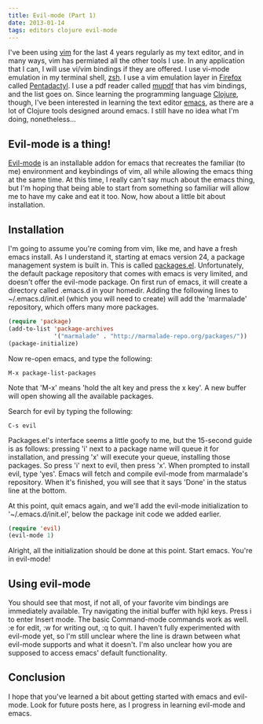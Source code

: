 ```yaml
---
title: Evil-mode (Part 1)
date: 2013-01-14
tags: editors clojure evil-mode
---
```


I've been using [vim](http://www.vim.org/) for the last 4 years regularly as my text editor, and in many ways, vim has permiated all the other tools I use. In any application that I can, I will use vi/vim bindings if they are offered. I use vi-mode emulation in my terminal shell, [zsh](http://www.zsh.org/). I use a vim emulation layer in [Firefox](http://getfirefox.com/) called [Pentadactyl](http://5digits.org/pentadactyl/). I use a pdf reader called [mupdf](http://www.mupdf.com/) that has vim bindings, and the list goes on. Since learning the programming language [Clojure](http://clojure.org/), though, I've been interested in learning the text editor [emacs](http://www.gnu.org/s/emacs/), as there are a lot of Clojure tools designed around emacs. I still have no idea what I'm doing, nonetheless...

## Evil-mode is a thing!

[Evil-mode](http://emacswiki.org/emacs/Evil) is an installable addon for emacs that recreates the familiar (to me) environment and keybindings of vim, all while allowing the emacs thing at the same time. At this time, I really can't say much about the emacs thing, but I'm hoping that being able to start from something so familiar will allow me to have my cake and eat it too. Now, how about a little bit about installation.

## Installation

I'm going to assume you're coming from vim, like me, and have a fresh emacs install. As I understand it, starting at emacs version 24, a package management system is built in. This is called [packages.el](http://emacswiki.org/emacs/ELPA). Unfortunately, the default package repository that comes with emacs is very limited, and doesn't offer the evil-mode package. On first run of emacs, it will create a directory called .emacs.d in your homedir. Adding the following lines to ~/.emacs.d/init.el (which you will need to create) will add the 'marmalade' repository, which offers many more packages.

<!-- more -->

```lisp
(require 'package)
(add-to-list 'package-archives
             '("marmalade" . "http://marmalade-repo.org/packages/"))
(package-initialize)
```

Now re-open emacs, and type the following:

```
M-x package-list-packages
```

Note that 'M-x' means 'hold the alt key and press the x key'. A new buffer will open showing all the available packages.

Search for evil by typing the following:

```
C-s evil
```

Packages.el's interface seems a little goofy to me, but the 15-second guide is as follows: pressing 'i' next to a package name will queue it for installation, and pressing 'x' will execute your queue, installing those packages. So press 'i' next to evil, then press 'x'. When prompted to install evil, type 'yes'. Emacs will fetch and compile evil-mode from marmalade's repository. When it's finished, you will see that it says 'Done' in the status line at the bottom.

At this point, quit emacs again, and we'll add the evil-mode initialization to '~/.emacs.d/init.el', below the package init code we added earlier.

```lisp
(require 'evil)
(evil-mode 1)
```

Alright, all the initialization should be done at this point. Start emacs. You're in evil-mode!

## Using evil-mode

You should see that most, if not all, of your favorite vim bindings are immediately available. Try navigating the initial buffer with hjkl keys. Press i to enter Insert mode. The basic Command-mode commands work as well. :e for edit, :w for writing out, :q to quit. I haven't fully experimented with evil-mode yet, so I'm still unclear where the line is drawn between what evil-mode supports and what it doesn't. I'm also unclear how you are supposed to access emacs' default functionality.

## Conclusion

I hope that you've learned a bit about getting started with emacs and evil-mode. Look for future posts here, as I progress in learning evil-mode and emacs.
